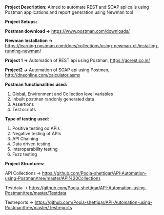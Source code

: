 **Project Description:**
Aimed to automate REST and SOAP api calls using Postman applications and report generation using Newman tool


**Project Setups:**

**Postman download ->** https://www.postman.com/downloads/ 

**Newman Installation ->** https://learning.postman.com/docs/collections/using-newman-cli/installing-running-newman/ 


**Project 1 ->** Automation of REST api using Postman, https://gorest.co.in/

**Project2 ->** Automation of SOAP api using Postman, http://dneonline.com/calculator.asmx

**Postman functionalities used:**
1. Global, Environment and Collection level variables
2. Inbuilt postman randonly generated data
3. Assertions
4. Test scripts 

**Type of testing used:**
1. Positive testing od APIs
2. Negative testing of APIs
3. API Chaining
4. Data driven testing
5. Interoperability testing
6. Fuzz testing

**Project Structures:**

API Collections -> https://github.com/Pooja-shettigar/API-Automation-using-Postman/tree/master/API%20Collections

Testdata -> https://github.com/Pooja-shettigar/API-Automation-using-Postman/tree/master/Testdata

Testreports -> https://github.com/Pooja-shettigar/API-Automation-using-Postman/tree/master/Testreports

